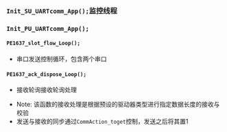 ### `Init_SU_UARTcomm_App();`监控线程
#### 
### `Init_PU_UARTcomm_App();`
#### `PE1637_slot_flow_Loop();`
- 串口发送控制循环，包含两个串口
#### `PE1637_ack_dispose_Loop();`
- 接收轮询接收轮询处理
* Note: 该函数的接收处理是根据预设的驱动器类型进行指定数据长度的接收与校验
* 发送与接收的同步通过`CommAction_toget`控制，发送之后将其置1